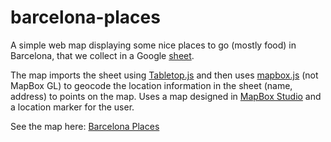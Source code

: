 # barcelona-places
A simple web map displaying some nice places to go (mostly food) in Barcelona, that we collect in a Google [sheet](https://docs.google.com/spreadsheets/d/14NOm-Eq-aikKuYET9HedWCwYmaAz630LvOnk8Zdg_Us/edit?usp=sharing).

The map imports the sheet using [Tabletop.js](https://github.com/jsoma/tabletop) and then uses [mapbox.js](https://www.mapbox.com/mapbox.js/api/v3.1.1/l-mapbox-geocoder/) (not MapBox GL) to geocode the location information in the sheet (name, address) to points on the map. Uses a map designed in [MapBox Studio](https://www.mapbox.com/mapbox-studio/) and a location marker for the user.

See the map here: [Barcelona Places](https://rdrn.me/barcelona-places/) 